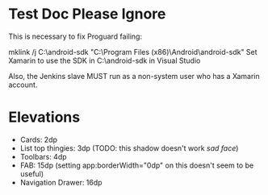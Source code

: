 ﻿# Test Doc Please Ignore

This is necessary to fix Proguard failing:

mklink /j C:\android-sdk "C:\Program Files (x86)\Android\android-sdk"
Set Xamarin to use the SDK in C:\android-sdk in Visual Studio

Also, the Jenkins slave MUST run as a non-system user who has a Xamarin account.

# Elevations

* Cards: 2dp
* List top thingies: 3dp (TODO: this shadow doesn't work *sad face*)
* Toolbars: 4dp
* FAB: 15dp (setting app:borderWidth="0dp" on this doesn't seem to be useful)
* Navigation Drawer: 16dp
